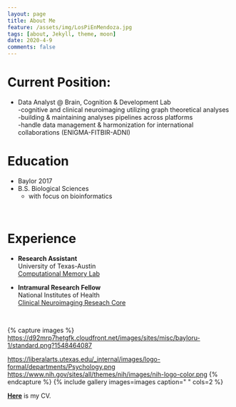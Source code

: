 ```yaml
---
layout: page
title: About Me
feature: /assets/img/LosPiEnMendoza.jpg
tags: [about, Jekyll, theme, moon]
date: 2020-4-9
comments: false
---
```

    

# Current Position:

* Data Analyst @ Brain, Cognition & Development Lab <br/>
      -cognitive and clinical neuroimaging utilizing graph theoretical analyses <br/>
      -building & maintaining analyses pipelines across platforms <br/>
      -handle data management & harmonization for international collaborations (ENIGMA-FITBIR-ADNI) <br/>
       
      

# Education

* Baylor 2017                       <br/>
* B.S. Biological Sciences          <br/>
    - with focus on bioinformatics  <br/>
    
         
<br/>
 
# Experience

* **Research Assistant** <br/>
         University of Texas-Austin <br/>
         [Computational Memory Lab](https://www.lewpealab.org/)
    
* **Intramural Research Fellow** <br/>
        National Institutes of Health <br/>
        [Clinical Neuroimaging Reseach Core](https://www.niaaa.nih.gov/clinical-neuroimaging-research-core)


<br/>

{% capture images %}
	https://d92mrp7hetgfk.cloudfront.net/images/sites/misc/bayloru-1/standard.png?1548464087
    
 https://liberalarts.utexas.edu/_internal/images/logo-formal/departments/Psychology.png
    <br/>
  https://www.nih.gov/sites/all/themes/nih/images/nih-logo-color.png
{% endcapture %}
{% include gallery images=images caption=" " cols=2 %}


<a href="https://docs.google.com/document/d/e/2PACX-1vQxkXB8RYdfbmC4PgWSjZ5xLrxcOVZX3iNfXMiKnSuS8vXmG_xud2C21m0wnnl43ftwwnfmz5TaUM8T/pub"><b>Here</b></a> is my CV.
